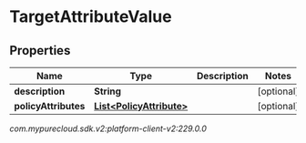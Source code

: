 # TargetAttributeValue


## Properties

| Name | Type | Description | Notes |
| ------------ | ------------- | ------------- | ------------- |
| **description** | **String** |  |  [optional] |
| **policyAttributes** | [**List&lt;PolicyAttribute&gt;**](PolicyAttribute) |  |  [optional] |




_com.mypurecloud.sdk.v2:platform-client-v2:229.0.0_
